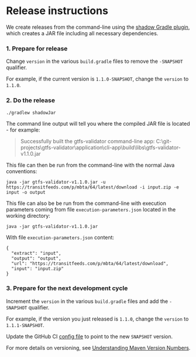 # Release instructions

We create releases from the command-line using the [shadow Gradle plugin](https://github.com/johnrengelman/shadow), which creates a JAR file including all necessary dependencies.

### 1. Prepare for release
Change `version` in the various `build.gradle` files to remove the `-SNAPSHOT` qualifier. 

For example, if the current version is `1.1.0-SNAPSHOT`, change the `version` to `1.1.0`. 

### 2. Do the release

```
./gradlew shadowJar
```

The command line output will tell you where the compiled JAR file is located - for example:

>Successfully built the gtfs-validator command-line app: C:\git-projects\gtfs-validator\application\cli-app\build\libs\gtfs-validator-v1.1.0.jar

This file can then be run from the command-line with the normal Java conventions:

```
java -jar gtfs-validator-v1.1.0.jar -u https://transitfeeds.com/p/mbta/64/latest/download -i input.zip -e input -o output
```

This file can also be be run from the command-line with execution parameters coming from file `execution-parameters.json` located in the working directory:

```
java -jar gtfs-validator-v1.1.0.jar
```

With file `execution-parameters.json` content: 

```
{
  "extract": "input",
  "output": "output",
  "url": "https://transitfeeds.com/p/mbta/64/latest/download",
  "input": "input.zip"
}
```

### 3. Prepare for the next development cycle

Increment the `version` in the various `build.gradle` files and add the `-SNAPSHOT` qualifier. 

For example, if the version you just released is `1.1.0`, change the `version` to `1.1.1-SNAPSHOT`.

Update the GitHub CI [config file](https://github.com/MobilityData/gtfs-validator/blob/master/.github/workflows/gradle.yml) to point to the new `SNAPSHOT` version.

For more details on versioning, see [Understanding Maven Version Numbers](https://docs.oracle.com/middleware/1212/core/MAVEN/maven_version.htm#MAVEN8855).


